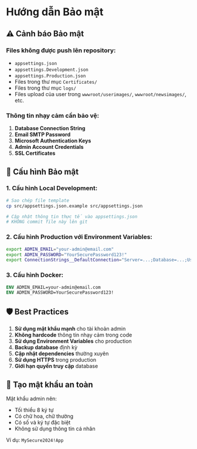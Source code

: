 # Hướng dẫn Bảo mật

## ⚠️ Cảnh báo Bảo mật

### Files không được push lên repository:
- `appsettings.json`
- `appsettings.Development.json`
- `appsettings.Production.json`
- Files trong thư mục `Certificates/`
- Files trong thư mục `logs/`
- Files upload của user trong `wwwroot/userimages/`, `wwwroot/newsimages/`, etc.

### Thông tin nhạy cảm cần bảo vệ:
1. **Database Connection String**
2. **Email SMTP Password**
3. **Microsoft Authentication Keys**
4. **Admin Account Credentials**
5. **SSL Certificates**

## 🔧 Cấu hình Bảo mật

### 1. Cấu hình Local Development:
```bash
# Sao chép file template
cp src/appsettings.json.example src/appsettings.json

# Cập nhật thông tin thực tế vào appsettings.json
# KHÔNG commit file này lên git
```

### 2. Cấu hình Production với Environment Variables:
```bash
export ADMIN_EMAIL="your-admin@email.com"
export ADMIN_PASSWORD="YourSecurePassword123!"
export ConnectionStrings__DefaultConnection="Server=...;Database=...;User Id=...;Password=..."
```

### 3. Cấu hình Docker:
```dockerfile
ENV ADMIN_EMAIL=your-admin@email.com
ENV ADMIN_PASSWORD=YourSecurePassword123!
```

## 🛡️ Best Practices

1. **Sử dụng mật khẩu mạnh** cho tài khoản admin
2. **Không hardcode** thông tin nhạy cảm trong code
3. **Sử dụng Environment Variables** cho production
4. **Backup database** định kỳ
5. **Cập nhật dependencies** thường xuyên
6. **Sử dụng HTTPS** trong production
7. **Giới hạn quyền truy cập** database

## 🔐 Tạo mật khẩu an toàn

Mật khẩu admin nên:
- Tối thiểu 8 ký tự
- Có chữ hoa, chữ thường
- Có số và ký tự đặc biệt
- Không sử dụng thông tin cá nhân

Ví dụ: `MySecure2024!App` 